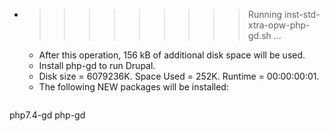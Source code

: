 * >>>>>>>>> Running inst-std-xtra-opw-php-gd.sh ...
  * After this operation, 156 kB of additional disk space will be used.
  * Install php-gd to run Drupal.
  * Disk size = 6079236K. Space Used = 252K. Runtime = 00:00:00:01.
  * The following NEW packages will be installed:
  ```bash
php7.4-gd php-gd
  ```
